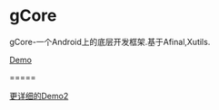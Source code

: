 gCore
=====

gCore-一个Android上的底层开发框架.基于Afinal,Xutils.

<a href="https://github.com/gulup/gCoreDemo">Demo</a>

=====

<a href="https://github.com/gulup/DQM3DQuery">更详细的Demo2</a>